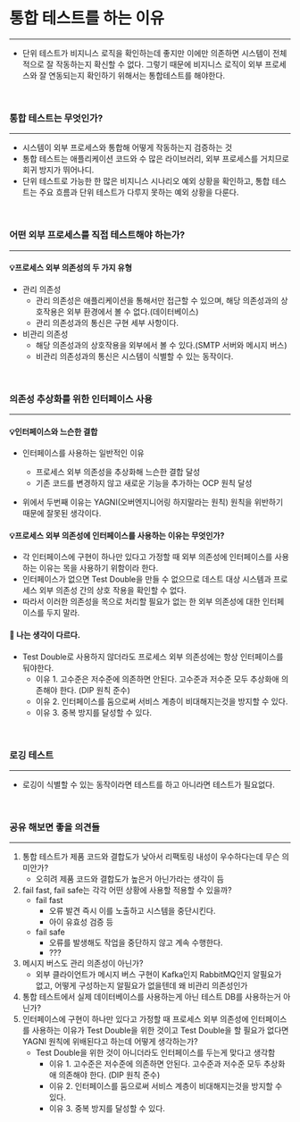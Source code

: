 # 통합 테스트를 하는 이유
<hr>

- 단위 테스트가 비지니스 로직을 확인하는데 좋지만 이에만 의존하면 시스템이 전체적으로 잘 작동하는지 확신할 수 없다.
그렇기 때문에 비지니스 로직이 외부 프로세스와 잘 연동되는지 확인하기 위해서는 통합테스트를 해야한다.

<br>

### 통합 테스트는 무엇인가?
<hr>

- 시스템이 외부 프로세스와 통합해 어떻게 작동하는지 검증하는 것
- 통합 테스트는 애플리케이션 코드와 수 많은 라이브러리, 외부 프로세스를 거치므로 회귀 방지가 뛰어나디.
- 단위 테스트로 가능한 한 많은 비지니스 시나리오 예외 상황을 확인하고, 통합 테스트는 주요 흐름과 단위 테스트가 다루지 못하는 예외 상황을 다룬다.

<br>

### 어떤 외부 프로세스를 직접 테스트해야 하는가?
<hr>

#### 💡프로세스 외부 의존성의 두 가지 유형

- 관리 의존성
  - 관리 의존성은 애플리케이션을 통해서만 접근할 수 있으며, 해당 의존성과의 상호작용은 외부 환경에서 볼 수 없다.(데이터베이스)
  - 관리 의존성과의 통신은 구현 세부 사항이다.
- 비관리 의존성
  - 해당 의존성과의 상호작용을 외부에서 볼 수 있다.(SMTP 서버와 메시지 버스)
  - 비관리 의존성과의 통신은 시스템이 식별할 수 있는 동작이다.

<br>

### 의존성 추상화를 위한 인터페이스 사용
<hr>

#### 💡인터페이스와 느슨한 결합

- 인터페이스를 사용하는 일반적인 이유
  - 프로세스 외부 의존성을 추상화해 느슨한 결합 달성
  - 기존 코드를 변경하지 않고 새로운 기능을 추가하는 OCP 원칙 달성

- 위에서 두번째 이유는 YAGNI(오버엔지니어링 하지말라는 원칙) 원칙을 위반하기 때문에 잘못된 생각이다.

#### 💡프로세스 외부 의존성에 인터페이스를 사용하는 이유는 무엇인가?

- 각 인터페이스에 구현이 하나만 있다고 가정할 때 외부 의존성에 인터페이스를 사용하는 이유는 목을 사용하기 위함이라 한다.
- 인터페이스가 없으면 Test Double을 만들 수 없으므로 데스트 대상 시스템과 프로세스 외부 의존성 간의 상호 작용을 확인할 수 없다.
- 따라서 이러한 의존성을 목으로 처리할 필요가 없는 한 외부 의존성에 대한 인터페이스를 두지 말라.

#### 🤔 나는 생각이 다르다.

- Test Double로 사용하지 않더라도 프로세스 외부 의존성에는 항상 인터페이스를 둬야한다.
   - 이유 1. 고수준은 저수준에 의존하면 안된다. 고수준과 저수준 모두 추상화애 의존해야 한다. (DIP 원칙 준수)
   - 이유 2. 인터페이스를 둠으로써 서비스 계층이 비대해지는것을 방지할 수 있다.
   - 이유 3. 중복 방지를 달성할 수 있다.

<br>

### 로깅 테스트
<hr>

- 로깅이 식별할 수 있는 동작이라면 테스트를 하고 아니라면 테스트가 필요없다.

<br>

### 공유 해보면 좋을 의견들
<hr>

1. 통합 테스트가 제품 코드와 결합도가 낮아서 리팩토링 내성이 우수하다는데 무슨 의미안가?
    - 오히려 제품 코드와 결합도가 높은거 아닌가라는 생각이 듬
2. fail fast, fail safe는 각각 어떤 상황에 사용할 적용할 수 있을까?
    - fail fast
      - 오류 발견 즉시 이를 노출하고 시스템을 중단시킨다.
      - 아이 유효성 검증 등
    - fail safe
      - 오류를 발생해도 작업을 중단하지 않고 계속 수행한다.
      - ???
3. 메시지 버스도 관리 의존성이 아닌가?
   - 외부 클라이언트가 메시지 버스 구현이 Kafka인지 RabbitMQ인지 알필요가 없고, 어떻게 구성하는지 알필요가 없을텐데 왜 비관리 의존성인가
4. 통합 테스트에서 실제 데이터베이스를 사용하는게 아닌 테스트 DB를 사용하는거 아닌가?
5. 인터페이스에 구현이 하나만 있다고 가정할 때 프로세스 외부 의존성에 인터페이스를 사용하는 이유가 Test Double을 위한 것이고 Test Double을 할 필요가 없다면 YAGNI 원칙에 위배된다고 하는데 어떻게 생각하는가?
   - Test Double을 위한 것이 아니더라도 인터페이스를 두는게 맞다고 생각함
     - 이유 1. 고수준은 저수준에 의존하면 안된다. 고수준과 저수준 모두 추상화애 의존해야 한다. (DIP 원칙 준수)
     - 이유 2. 인터페이스를 둠으로써 서비스 계층이 비대해지는것을 방지할 수 있다.
     - 이유 3. 중복 방지를 달성할 수 있다.